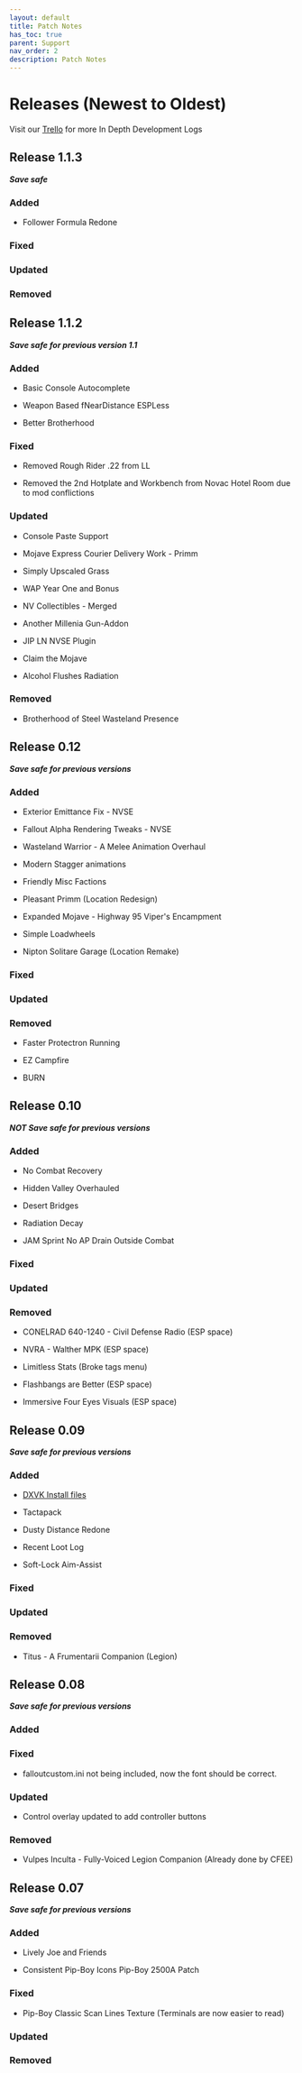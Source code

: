 ```yaml
---
layout: default
title: Patch Notes
has_toc: true
parent: Support
nav_order: 2
description: Patch Notes
---
```


# **Releases (Newest to Oldest)**
Visit our [Trello](https://www.modlists.net/01CapitalPunishment/2-Trello/) for more In Depth Development Logs


## **Release 1.1.3** 
_**Save safe**_

### **Added**

* Follower Formula Redone

### **Fixed**

### **Updated**

### **Removed**


## **Release 1.1.2** 
_**Save safe for previous version 1.1**_

### **Added**

* Basic Console Autocomplete

* Weapon Based fNearDistance ESPLess

* Better Brotherhood

### **Fixed**

* Removed Rough Rider .22 from LL

* Removed the 2nd Hotplate and Workbench from Novac Hotel Room due to mod conflictions

### **Updated**

* Console Paste Support

* Mojave Express Courier Delivery Work - Primm

* Simply Upscaled Grass

* WAP Year One and Bonus

* NV Collectibles - Merged

* Another Millenia Gun-Addon

* JIP LN NVSE Plugin

* Claim the Mojave

* Alcohol Flushes Radiation

### **Removed**

* Brotherhood of Steel Wasteland Presence

## **Release 0.12** 
_**Save safe for previous versions**_

### **Added**

* Exterior Emittance Fix - NVSE

* Fallout Alpha Rendering Tweaks - NVSE

* Wasteland Warrior - A Melee Animation Overhaul

* Modern Stagger animations

* Friendly Misc Factions

* Pleasant Primm (Location Redesign)

* Expanded Mojave - Highway 95 Viper's Encampment

* Simple Loadwheels

* Nipton Solitare Garage (Location Remake)

### **Fixed**

### **Updated**

### **Removed**

* Faster Protectron Running

* EZ Campfire

* BURN

## **Release 0.10**
_**NOT Save safe for previous versions**_

### **Added**

* No Combat Recovery

* Hidden Valley Overhauled

* Desert Bridges

* Radiation Decay

* JAM Sprint No AP Drain Outside Combat

### **Fixed**

### **Updated**

### **Removed**

* CONELRAD 640-1240 - Civil Defense Radio
(ESP space)

* NVRA - Walther MPK
(ESP space)

* Limitless Stats
(Broke tags menu)

* Flashbangs are Better
(ESP space)

* Immersive Four Eyes Visuals
(ESP space)

## **Release 0.09**
_**Save safe for previous versions**_

### **Added**

* [DXVK Install files](https://www.modlists.net/04Nostalgia/Installation%20Guide/6-Optional-DVXK-Install/)

* Tactapack

* Dusty Distance Redone

* Recent Loot Log

* Soft-Lock Aim-Assist

### **Fixed**

### **Updated**

### **Removed**

* Titus - A Frumentarii Companion (Legion)

## **Release 0.08** 
_**Save safe for previous versions**_

### **Added**

### **Fixed**

* falloutcustom.ini not being included, now the font should be correct.

### **Updated**

* Control overlay updated to add controller buttons


### **Removed**

* Vulpes Inculta - Fully-Voiced Legion Companion (Already done by CFEE)

## **Release 0.07**
_**Save safe for previous versions**_

### **Added**

* Lively Joe and Friends

* Consistent Pip-Boy Icons Pip-Boy 2500A Patch

### **Fixed**

* Pip-Boy Classic Scan Lines Texture
(Terminals are now easier to read)

### **Updated**


### **Removed**

